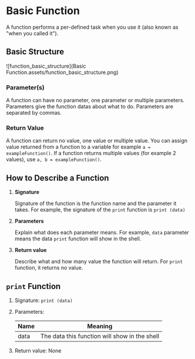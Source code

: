 # Basic Function

A function performs a per-defined task when you use it (also known as "when you called it").

## Basic Structure

![function_basic_structure](Basic Function.assets/function_basic_structure.png)

### Parameter(s)

A function can have no parameter, one parameter or multiple parameters. Parameters give the function datas about what to do. Parameters are separated by commas.

### Return Value

A function can return no value, one value or multiple value. You can assign value returned from a function to a variable for example `a = exampleFunction()`. If a function returns multiple values (for example 2 values), use `a, b = exampleFunction()`.

## How to Describe a Function

1. **Signature**

   Signature of the function is the function name and the parameter it takes. For example, the signature of the `print` function is `print (data)`

2. **Parameters**

   Explain what does each parameter means. For example, `data` parameter means the data `print` function will show in the shell.

3. **Return value**

   Describe what and how many value the function will return. For `print` function, it returns no value.

## `print` Function

1. Signature: `print (data)`

2. Parameters:

   | Name | Meaning                                       |
   | ---- | --------------------------------------------- |
   | data | The data this function will show in the shell |

3. Return value: None

